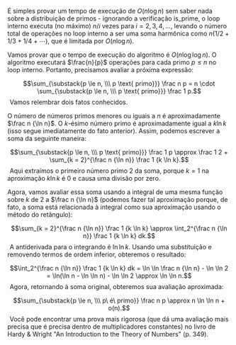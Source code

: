 
É simples provar um tempo de execução de $O(n \log n)$ sem saber nada sobre a distribuição de primos - ignorando a verificação is_prime, o loop interno executa (no máximo) $n/i$ vezes para $i = 2, 3, 4, \dots$, levando o número total de operações no loop interno a ser uma soma harmônica como $n(1/2 + 1/3 + 1/4 + \cdots)$, que é limitada por $O(n \log n)$.

Vamos provar que o tempo de execução do algoritmo é $O(n \log \log n)$. O algoritmo executará $\frac{n}{p}$ operações para cada primo $p \le n$ no loop interno. Portanto, precisamos avaliar a próxima expressão:

$$\sum_{\substack{p \le n, \\\ p \text{ primo}}} \frac n p = n \cdot \sum_{\substack{p \le n, \\\ p \text{ primo}}} \frac 1 p.$$ 
Vamos relembrar dois fatos conhecidos.

O número de números primos menores ou iguais a $n$ é aproximadamente $\frac n {\ln n}$.
O $k$-ésimo número primo é aproximadamente igual a $k \ln k$ (isso segue imediatamente do fato anterior).
Assim, podemos escrever a soma da seguinte maneira:

$$\sum_{\substack{p \le n, \\\ p \text{ primo}}} \frac 1 p \approx \frac 1 2 + \sum_{k = 2}^{\frac n {\ln n}} \frac 1 {k \ln k}.$$ 
Aqui extraímos o primeiro número primo 2 da soma, porque $k = 1$ na aproximação $k \ln k$ é $0$ e causa uma divisão por zero.

Agora, vamos avaliar essa soma usando a integral de uma mesma função sobre $k$ de $2$ a $\frac n {\ln n}$ (podemos fazer tal aproximação porque, de fato, a soma está relacionada à integral como sua aproximação usando o método do retângulo):

$$\sum_{k = 2}^{\frac n {\ln n}} \frac 1 {k \ln k} \approx \int_2^{\frac n {\ln n}} \frac 1 {k \ln k} dk.$$ 
A antiderivada para o integrando é $\ln \ln k$. Usando uma substituição e removendo termos de ordem inferior, obteremos o resultado:

$$\int_2^{\frac n {\ln n}} \frac 1 {k \ln k} dk = \ln \ln \frac n {\ln n} - \ln \ln 2 = \ln(\ln n - \ln \ln n) - \ln \ln 2 \approx \ln \ln n.$$ 
Agora, retornando à soma original, obteremos sua avaliação aproximada:

$$\sum_{\substack{p \le n, \\\ p\ é\ primo}} \frac n p \approx n \ln \ln n + o(n).$$ 
Você pode encontrar uma prova mais rigorosa (que dá uma avaliação mais precisa que é precisa dentro de multiplicadores constantes) no livro de Hardy & Wright "An Introduction to the Theory of Numbers" (p. 349).
